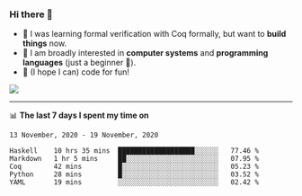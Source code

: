 ### Hi there 👋

- 🤔 I was learning formal verification with Coq formally, but want to **build things** now.
- 😬 I am broadly interested in **computer systems** and **programming languages** (just a beginner 🥺).
- 🤩 (I hope I can) code for fun!

<img src="https://github-readme-stats.vercel.app/api?username=xxchan&show_icons=true&icon_color=0366d6&text_color=24292e&bg_color=ffffff&hide_title=true" />

---

📊 **The last 7 days I spent my time on** 

<!--START_SECTION:waka-->
```text
13 November, 2020 - 19 November, 2020

Haskell    10 hrs 35 mins  ███████████████████░░░░░░   77.46 % 
Markdown   1 hr 5 mins     ██░░░░░░░░░░░░░░░░░░░░░░░   07.95 % 
Coq        42 mins         █░░░░░░░░░░░░░░░░░░░░░░░░   05.23 % 
Python     28 mins         █░░░░░░░░░░░░░░░░░░░░░░░░   03.52 % 
YAML       19 mins         ░░░░░░░░░░░░░░░░░░░░░░░░░   02.42 %
```
<!--END_SECTION:waka-->

<!--
**xxchan/xxchan** is a ✨ _special_ ✨ repository because its `README.md` (this file) appears on your GitHub profile.

Here are some ideas to get you started:

- 🔭 I’m currently working on ...
- 🌱 I’m currently learning ...
- 👯 I’m looking to collaborate on ...
- 🤔 I’m looking for help with ...
- 💬 Ask me about ...
- 📫 How to reach me: ...
- 😄 Pronouns: ...
- ⚡ Fun fact: ...
-->
